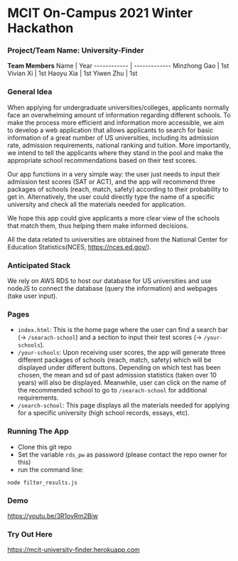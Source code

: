 # MCIT On-Campus 2021 Winter Hackathon 
### Project/Team Name: University-Finder

**Team Members** 
Name | Year
------------ | -------------
Minzhong Gao | 1st
Vivian Xi | 1st
Haoyu Xia | 1st
Yiwen Zhu | 1st
  
### General Idea
When applying for undergraduate universities/colleges, applicants normally face an overwhelming amount of information regarding different schools. To make the process more efficient and information more accessible, we aim to develop a web application that allows applicants to search for basic information of a great number of US universities, including its admission rate, admission requirements, national ranking and tuition. More importantly, we intend to tell the applicants where they stand in the pool and make the appropriate school recommendations based on their test scores. 

Our app functions in a very simple way: the user just needs to input their admission test scores (SAT or ACT), and the app will recommend three packages of schools (reach, match, safety) according to their probability to get in. Alternatively, the user could directly type the name of a specific university and check all the materials needed for application. 

We hope this app could give applicants a more clear view of the schools that match them, thus helping them make informed decisions. 

All the data related to universities are obtained from the National Center for Education Statistics(NCES, https://nces.ed.gov/).

### Anticipated Stack
We rely on AWS RDS to host our database for US universities and use nodeJS to connect the database (query the information) and webpages (take user input).  

### Pages
- `index.html`: This is the home page where the user can find a search bar (-> `/searach-school`) and a section to input their test scores (-> `/your-schools`).
- `/your-schools`: Upon receiving user scores, the app will generate three different packages of schools (reach, match, safety) which will be displayed under different buttons. Depending on which test has been chosen, the mean and sd of past admission statistics (taken over 10 years) will also be displayed. Meanwhile, user can click on the name of the recommended school to go to `/searach-school` for additional requirements.
- `/search-school`: This page displays all the materials needed for applying for a specific university (high school records, essays, etc).

### Running The App
- Clone this git repo
- Set the variable `rds_pw` as password (please contact the repo owner for this)
- run the command line:
```
node filter_results.js
```

### Demo
https://youtu.be/3R1ovRm2Biw

### Try Out Here 
https://mcit-university-finder.herokuapp.com
